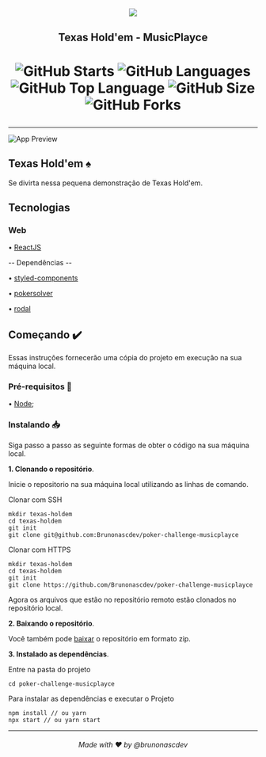 <h1 align="center"><img src="https://i.ibb.co/vc6pVmz/holdem.png" /></h1>
<h2 align="center">Texas Hold'em - MusicPlayce</h2>

<h1 align="center">

![GitHub Starts](https://img.shields.io/github/stars/Brunonascdev/poker-challenge-musicplayce?color=940000&style=for-the-badge)
![GitHub Languages](https://img.shields.io/github/languages/count/Brunonascdev/poker-challenge-musicplayce?color=940000&style=for-the-badge)
![GitHub Top Language](https://img.shields.io/github/languages/top/Brunonascdev/poker-challenge-musicplayce?color=940000&style=for-the-badge)
![GitHub Size](https://img.shields.io/github/repo-size/Brunonascdev/poker-challenge-musicplayce?color=940000&style=for-the-badge)
![GitHub Forks](https://img.shields.io/github/forks/Brunonascdev/poker-challenge-musicplayce?color=940000&style=for-the-badge)

</h1>
<hr>

![App Preview](https://i.ibb.co/fn2WzgK/localhost-3000-1.png)

## Texas Hold'em ♠️

Se divirta nessa pequena demonstração de Texas Hold'em.

## Tecnologias

### Web

• [ReactJS](https://pt-br.reactjs.org/)

-- Dependências --

• [styled-components](https://styled-components.com/)

• [pokersolver](https://github.com/goldfire/pokersolver)

• [rodal](https://github.com/chenjiahan/rodal)

## Começando :heavy_check_mark:

Essas instruções fornecerão uma cópia do projeto em execução na sua máquina local.

### Pré-requisitos :pencil:

• [Node](https://nodejs.org/en/);

### Instalando :inbox_tray:
Siga passo a passo as seguinte formas de obter o código na sua máquina local.

**1. Clonando o repositório**.

Inicie o repositorio na sua máquina local utilizando as linhas de comando.

Clonar com SSH
```
mkdir texas-holdem
cd texas-holdem
git init
git clone git@github.com:Brunonascdev/poker-challenge-musicplayce
```
Clonar com HTTPS 
```
mkdir texas-holdem
cd texas-holdem
git init
git clone https://github.com/Brunonascdev/poker-challenge-musicplayce
```
Agora os arquivos que estão no repositório remoto estão clonados no repositório local.

**2. Baixando o repositório**.

Você também pode [baixar](https://github.com/Brunonascdev/poker-challenge-musicplayce/archive/master.zip) o repositório em formato zip.

**3. Instalado as dependências**.

Entre na pasta do projeto 
```
cd poker-challenge-musicplayce
```
Para instalar as dependências e executar o Projeto
``` 
npm install // ou yarn
npx start // ou yarn start
```

<hr />
<h6 align="center"> Made with ❤️ by @brunonascdev</h6>
